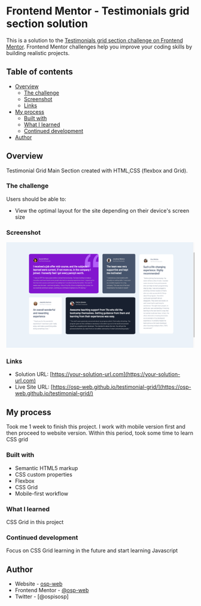 # Frontend Mentor - Testimonials grid section solution

This is a solution to the [Testimonials grid section challenge on Frontend Mentor](https://www.frontendmentor.io/challenges/testimonials-grid-section-Nnw6J7Un7). Frontend Mentor challenges help you improve your coding skills by building realistic projects. 

## Table of contents

- [Overview](#overview)
  - [The challenge](#the-challenge)
  - [Screenshot](#screenshot)
  - [Links](#links)
- [My process](#my-process)
  - [Built with](#built-with)
  - [What I learned](#what-i-learned)
  - [Continued development](#continued-development)
- [Author](#author)


## Overview

Testimonial Grid Main Section created with HTML,CSS (flexbox and Grid). 

### The challenge

Users should be able to:

- View the optimal layout for the site depending on their device's screen size

### Screenshot

![](images/overview.png)


### Links

- Solution URL: [https://your-solution-url.com](https://your-solution-url.com)
- Live Site URL: [https://osp-web.github.io/testimonial-grid/](https://osp-web.github.io/testimonial-grid/)

## My process

Took me 1 week to finish this project. I work with mobile version first and then proceed to website version. Within this period, took some time to learn CSS grid

### Built with

- Semantic HTML5 markup
- CSS custom properties
- Flexbox
- CSS Grid
- Mobile-first workflow

### What I learned

CSS Grid in this project


### Continued development

Focus on CSS Grid learning in the future and start learning Javascript


## Author

- Website - [osp-web](https://www.your-site.com)
- Frontend Mentor - [@osp-web](https://www.frontendmentor.io/profile/osp-web)
- Twitter - [@ospisosp]


